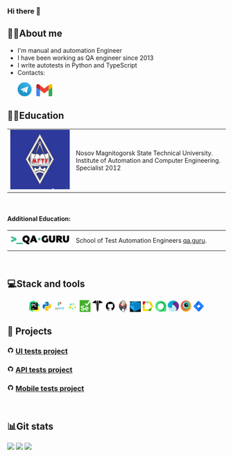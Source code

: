 ### Hi there 👋

<!--About me-->

## :technologist:About me
- I'm manual and automation Engineer
- I have been working as QA engineer since 2013
- I write autotests in Python and TypeScript
- Contacts:

<p>
  &#8287;&#8287;&#8287;&#8287;&#8287;
  <a href="https://t.me/alekszavialov"><img width="32px" alt="Telegram" title="Telegram" src="images/social_networks/tg.png"/></a>
  &#8287;
  <a href="https://mail.google.com/mail/?view=cm&source=mailto&to=alexzavyalov19@gmail.com"><img width="37px" alt="Write me Email" title="Gmail" src="images/social_networks/gmail.png"/></a>
</p>

<!--Education-->

## :man_student:Education
<table width="100%" border='0'>
   <tr> 
    <td width="30%" valign="bottom"><img src="images/social_networks/magtu.jpg"></td><td valign="middle">Nosov Magnitogorsk State Technical University.</br> Institute of Automation and Computer Engineering.</br>Specialist 2012</td></tr>
  </table>
  </br>
  
  #### Additional Education:
<table width="100%" border='0'>
   <tr><td width="30%" valign="bottom"><img src="images/social_networks/qa_guru.png"></td><td valign="middle">School of Test Automation Engineers <a target="_blank" href="https://qa.guru">qa.guru</a>.</td></tr>
  </table>


<!--Stack and tools-->

&#8287;&#8287;&#8287;&#8287;&#8287;
## :computer:Stack and tools
<p  align="center">
  <code><img width="5%" title="Pycharm" src="images/logo_stacks/pycharm.png"></code>
  <code><img width="5%" title="Python" src="images/logo_stacks/python.png"></code>
  <code><img width="5%" title="Pytest" src="images/logo_stacks/pytest.png"></code>
  <code><img width="5%" title="Selene" src="images/logo_stacks/selene.png"></code>
  <code><img width="5%" title="Selenium" src="images/logo_stacks/selenium.png"></code>
  <code><img width="5%" title="Requests" src="images/logo_stacks/requests.png"></code>
  <code><img width="5%" title="GitHub" src="images/logo_stacks/github.png"></code>
  <code><img width="5%" title="Jenkins" src="images/logo_stacks/jenkins.png"></code>
  <code><img width="5%" title="Selenoid" src="images/logo_stacks/selenoid.png"></code>
  <code><img width="5%" title="Allure Report" src="images/logo_stacks/allure_report.png"></code>
  <code><img width="5%" title="Allure TestOps" src="images/logo_stacks/allure_testops.png"></code>
  <code><img width="5%" title="Appium" src="images/logo_stacks/appium.png"></code>
  <code><img width="5%" title="Browserstack" src="images/logo_stacks/browserstack.png"></code>
  <code><img width="5%" title="Jira" src="images/logo_stacks/jira.png"></code>
</p>
  
  
<!--Projects-->

## :floppy_disk: Projects
### <img width="3%" src="images/logo_stacks/github.png"> [UI tests project](https://github.com/aleksandrzavialov/summer_patio_web_autotests)

### <img width="3%" src="images/logo_stacks/github.png"> [API tests project](https://github.com/aleksandrzavialov/spotify_api_tests)

### <img width="3%" src="images/logo_stacks/github.png"> [Mobile tests project](https://github.com/aleksandrzavialov/python-gismeteo-app)


<!--Git Stats-->

&#8287;&#8287;&#8287;&#8287;&#8287;
## :bar_chart:Git stats
![](http://github-profile-summary-cards.vercel.app/api/cards/stats?username=aleksandrzavialov&theme=tokyonight)
![](http://github-profile-summary-cards.vercel.app/api/cards/repos-per-language?username=aleksandrzavialov&theme=tokyonight) 
![](https://github-profile-summary-cards.vercel.app/api/cards/profile-details?username=aleksandrzavialov&theme=tokyonight)
